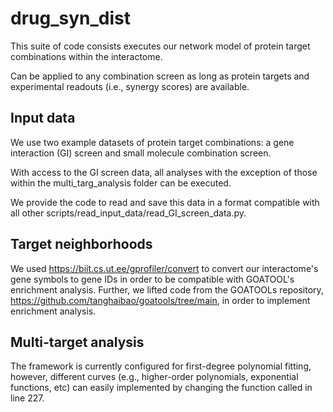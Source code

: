 # drug_syn_dist

This suite of code consists executes our network model of protein target combinations within the interactome. 

Can be applied to any combination screen as long as protein targets and experimental readouts (i.e., synergy scores) are available.

## Input data

We use two example datasets of protein target combinations: a gene interaction (GI) screen and small molecule combination screen. 

With access to the GI screen data, all analyses with the exception of those within the multi_targ_analysis folder can be executed. 

We provide the code to read and save this data in a format compatible with all other scripts/read_input_data/read_GI_screen_data.py.

## Target neighborhoods

We used https://biit.cs.ut.ee/gprofiler/convert to convert our interactome's gene symbols to gene IDs in order to be compatible with GOATOOL's enrichment analysis. Further, we lifted code from the GOATOOLs repository, https://github.com/tanghaibao/goatools/tree/main, in order to implement enrichment analysis. 

## Multi-target analysis

The framework is currently configured for first-degree polynomial fitting, however, different curves (e.g., higher-order polynomials, exponential functions, etc) can easily implemented by changing the function called in line 227.
